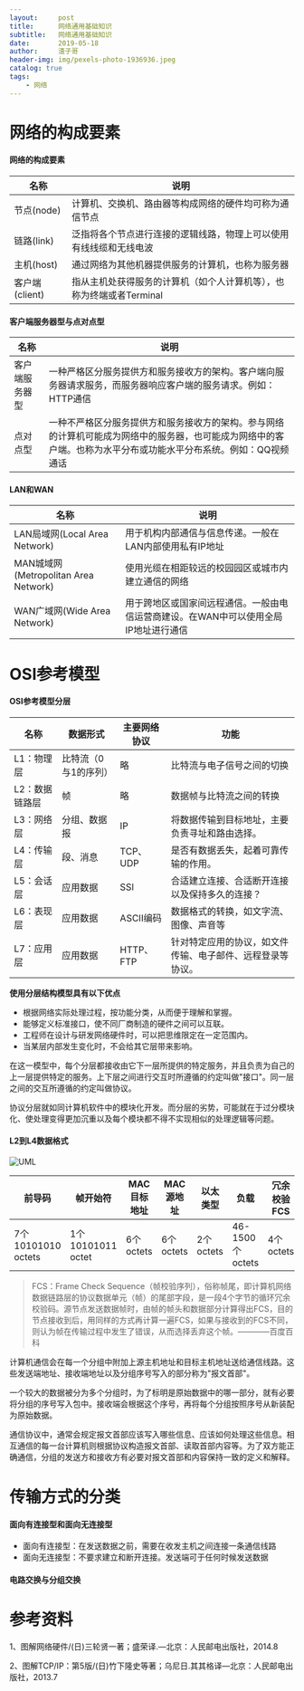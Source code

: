 ```yaml
---
layout:     post
title:      网络通用基础知识
subtitle:   网络通用基础知识
date:       2019-05-18
author:     渣子哥
header-img: img/pexels-photo-1936936.jpeg
catalog: true
tags:
    - 网络
---
```

# 网络的构成要素
#### 网络的构成要素

|名称|说明|
|---|---|
|节点(node) | 计算机、交换机、路由器等构成网络的硬件均可称为通信节点|
|链路(link)|泛指将各个节点进行连接的逻辑线路，物理上可以使用有线线缆和无线电波|
|主机(host)|通过网络为其他机器提供服务的计算机，也称为服务器|
|客户端(client)|指从主机处获得服务的计算机（如个人计算机等），也称为终端或者Terminal|

#### 客户端服务器型与点对点型

|名称|说明|
|---|---|
|客户端服务器型|一种严格区分服务提供方和服务接收方的架构。客户端向服务器请求服务，而服务器响应客户端的服务请求。例如：HTTP通信|
|点对点型|一种不严格区分服务提供方和服务接收方的架构。参与网络的计算机可能成为网络中的服务器，也可能成为网络中的客户端。也称为水平分布或功能水平分布系统。例如：QQ视频通话|

#### LAN和WAN  

|名称|说明|
|---|---|
|LAN局域网(Local Area Network)|用于机构内部通信与信息传递。一般在LAN内部使用私有IP地址|
|MAN城域网(Metropolitan Area Network)|使用光缆在相距较远的校园园区或城市内建立通信的网络|
|WAN广域网(Wide Area Network)|用于跨地区或国家间远程通信。一般由电信运营商建设。在WAN中可以使用全局IP地址进行通信|

# OSI参考模型

#### OSI参考模型分层

|名称|数据形式|主要网络协议|功能|
|---|---|---|---|
|L1：物理层|比特流（0与1的序列）|略|比特流与电子信号之间的切换|
|L2：数据链路层|帧|略|数据帧与比特流之间的转换|
|L3：网络层|分组、数据报|IP|将数据传输到目标地址，主要负责寻址和路由选择。|
|L4：传输层|段、消息|TCP、UDP|是否有数据丢失，起着可靠传输的作用。|
|L5：会话层|应用数据|SSl|合适建立连接、合适断开连接以及保持多久的连接？|
|L6：表现层|应用数据|ASCII编码|数据格式的转换，如文字流、图像、声音等|
|L7：应用层|应用数据|HTTP、FTP|针对特定应用的协议，如文件传输、电子邮件、远程登录等协议。|

**使用分层结构模型具有以下优点**  
+ 根据网络实际处理过程，按功能分类，从而便于理解和掌握。
+ 能够定义标准接口，使不同厂商制造的硬件之间可以互联。
+ 工程师在设计与研发网络硬件时，可以把思维限定在一定范围内。
+ 当某层内部发生变化时，不会给其它层带来影响。

在这一模型中，每个分层都接收由它下一层所提供的特定服务，并且负责为自己的上一层提供特定的服务。上下层之间进行交互时所遵循的约定叫做"接口"。同一层之间的交互所遵循的约定叫做协议。

协议分层就如同计算机软件中的模块化开发。而分层的劣势，可能就在于过分模块化、使处理变得更加沉重以及每个模块都不得不实现相似的处理逻辑等问题。

#### L2到L4数据格式

![UML](https://zhazige-com.oss-cn-qingdao.aliyuncs.com/interne-hardware/L2-L4-dataformat.jpg?x-oss-process=style/watermark)

| 前导码             | 帧开始符          | MAC目标地址 | MAC源地址 | 以太类型  | 负载            | 冗余校验FCS | 帧间距     |
| ------------------ | ----------------- | ----------- | --------- | --------- | --------------- | ----------- | ---------- |
| 7个10101010 octets | 1个10101011 octet | 6个octets   | 6个octets | 2个octets | 46-1500个octets | 4个octets   | 12个octets |



> FCS：Frame Check Sequence（帧校验序列），俗称帧尾，即计算机网络数据链路层的协议数据单元（帧）的尾部字段，是一段4个字节的循环冗余校验码。源节点发送数据帧时，由帧的帧头和数据部分计算得出FCS，目的节点接收到后，用同样的方式再计算一遍FCS，如果与接收到的FCS不同，则认为帧在传输过程中发生了错误，从而选择丢弃这个帧。————百度百科

计算机通信会在每一个分组中附加上源主机地址和目标主机地址送给通信线路。这些发送端地址、接收端地址以及分组序号写入的部分称为"报文首部"。

一个较大的数据被分为多个分组时，为了标明是原始数据中的哪一部分，就有必要将分组的序号写入包中。接收端会根据这个序号，再将每个分组按照序号从新装配为原始数据。

通信协议中，通常会规定报文首部应该写入哪些信息、应该如何处理这些信息。相互通信的每一台计算机则根据协议构造报文首部、读取首部内容等。为了双方能正确通信，分组的发送方和接收方有必要对报文首部和内容保持一致的定义和解释。

# 传输方式的分类

#### 面向有连接型和面向无连接型

+ 面向有连接型：在发送数据之前，需要在收发主机之间连接一条通信线路
+ 面向无连接型：不要求建立和断开连接。发送端可于任何时候发送数据

#### 电路交换与分组交换



# 参考资料

1、图解网络硬件/(日)三轮贤一著；盛荣译.—北京：人民邮电出版社，2014.8

2、图解TCP/IP：第5版/(日)竹下隆史等著；乌尼日.其其格译—北京：人民邮电出版社，2013.7